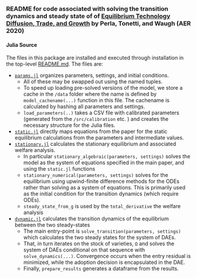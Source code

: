 ### README for code associated with solving the transition dynamics and steady state of of [Equilibrium Technology Diffusion, Trade, and Growth](https://christophertonetti.com/files/papers/PerlaTonettiWaugh_DiffusionTradeAndGrowth.pdf) by Perla, Tonetti, and Waugh (AER 2020)

#### Julia Source

The files in this package are installed and executed through installation in the top-level [README.md](../../README.md). The files are:

  - [``params.jl``](params.jl) organizes parameters, settings, and initial conditions.
    - All of these may be swapped out using the named tuples.
    - To speed up loading pre-solved versions of the model, we store a cache in the `/data` folder where the name is defined by `model_cachename(...)` function in this file.  The cachename is calculated by hashing all parameters and settings.
    - `load_parameters(..)` takes a CSV file with calibrated parameters (generated from the `/src/calibration` etc. ) and creates the necessary structure for the Julia files.
- [``static.jl``](static.jl) directly maps equations from the paper for the static equilibrium calculations from the parameters and intermediate values.
- [``stationary.jl``](stationary.jl) calculates the stationary equilibrium and associated welfare analysis.
  - In particular `stationary_algebraic(parameters, settings)`  solves the model as the system of equations specified in the main paper, and using the `static.jl` functions
  - `stationary_numerical(parameters, settings)` solves for the equilibrium using upwind-finite difference methods for the ODEs rather than solving as a system of equations.  This is primarily used as the initial condition for the transition dynamics (which require ODEs).
  - `steady_state_from_g` is used by the `total_derivative` the welfare analysis
- [``dynamic.jl``](dynamic.jl) calculates the transition dynamics of the equilibrium between the two steady-states
  - The main entry-point is `solve_transition(parameters, settings)` which calculates the two steady states for the system of DAEs.
  - That, in turn iterates on the stock of varieties, `Ω` and solves the system of DAEs conditional on that sequence with `solve_dynamics(...)`.  Convergence occurs when the entry residual is minimized, while the adoption decision is encapsulated in the DAE.
  - Finally, `prepare_results` generates a dataframe from the results.